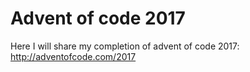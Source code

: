 # Advent of code 2017

Here I will share my completion of advent of code 2017: http://adventofcode.com/2017
